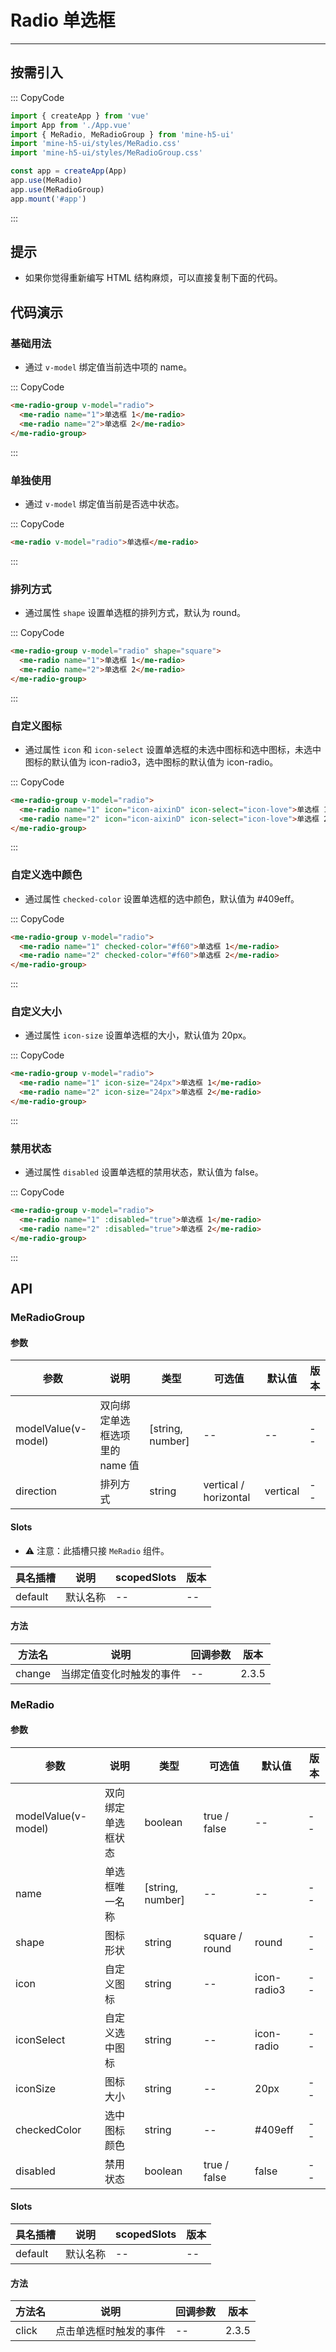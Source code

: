 # Radio 单选框

---

## 按需引入

::: CopyCode

```js
import { createApp } from 'vue'
import App from './App.vue'
import { MeRadio, MeRadioGroup } from 'mine-h5-ui'
import 'mine-h5-ui/styles/MeRadio.css'
import 'mine-h5-ui/styles/MeRadioGroup.css'

const app = createApp(App)
app.use(MeRadio)
app.use(MeRadioGroup)
app.mount('#app')
```

:::

## 提示

- 如果你觉得重新编写 HTML 结构麻烦，可以直接复制下面的代码。

## 代码演示

### 基础用法

- 通过 `v-model` 绑定值当前选中项的 name。

::: CopyCode

```html
<me-radio-group v-model="radio">
  <me-radio name="1">单选框 1</me-radio>
  <me-radio name="2">单选框 2</me-radio>
</me-radio-group>
```

:::

### 单独使用

- 通过 `v-model` 绑定值当前是否选中状态。

::: CopyCode

```html
<me-radio v-model="radio">单选框</me-radio>
```

:::

### 排列方式

- 通过属性 `shape` 设置单选框的排列方式，默认为 round。

::: CopyCode

```html
<me-radio-group v-model="radio" shape="square">
  <me-radio name="1">单选框 1</me-radio>
  <me-radio name="2">单选框 2</me-radio>
</me-radio-group>
```

:::

### 自定义图标

- 通过属性 `icon` 和 `icon-select` 设置单选框的未选中图标和选中图标，未选中图标的默认值为 icon-radio3，选中图标的默认值为 icon-radio。

::: CopyCode

```html
<me-radio-group v-model="radio">
  <me-radio name="1" icon="icon-aixinD" icon-select="icon-love">单选框 1</me-radio>
  <me-radio name="2" icon="icon-aixinD" icon-select="icon-love">单选框 2</me-radio>
</me-radio-group>
```

:::

### 自定义选中颜色

- 通过属性 `checked-color` 设置单选框的选中颜色，默认值为 #409eff。

::: CopyCode

```html
<me-radio-group v-model="radio">
  <me-radio name="1" checked-color="#f60">单选框 1</me-radio>
  <me-radio name="2" checked-color="#f60">单选框 2</me-radio>
</me-radio-group>
```

:::

### 自定义大小

- 通过属性 `icon-size` 设置单选框的大小，默认值为 20px。

::: CopyCode

```html
<me-radio-group v-model="radio">
  <me-radio name="1" icon-size="24px">单选框 1</me-radio>
  <me-radio name="2" icon-size="24px">单选框 2</me-radio>
</me-radio-group>
```

:::

### 禁用状态

- 通过属性 `disabled` 设置单选框的禁用状态，默认值为 false。

::: CopyCode

```html
<me-radio-group v-model="radio">
  <me-radio name="1" :disabled="true">单选框 1</me-radio>
  <me-radio name="2" :disabled="true">单选框 2</me-radio>
</me-radio-group>
```

:::

## API

### MeRadioGroup

#### 参数

| 参数                | 说明                           | 类型             | 可选值                | 默认值   | 版本 |
| ------------------- | ------------------------------ | ---------------- | --------------------- | -------- | ---- |
| modelValue(v-model) | 双向绑定单选框选项里的 name 值 | [string, number] | --                    | --       | --   |
| direction           | 排列方式                       | string           | vertical / horizontal | vertical | --   |

#### Slots

- ⚠ 注意：此插槽只接 `MeRadio` 组件。

| 具名插槽 | 说明     | scopedSlots | 版本 |
| -------- | -------- | ----------- | ---- |
| default  | 默认名称 | --          | --   |

#### 方法

| 方法名 | 说明                     | 回调参数 | 版本  |
| ------ | ------------------------ | -------- | ----- |
| change | 当绑定值变化时触发的事件 | --       | 2.3.5 |

### MeRadio

#### 参数

| 参数                | 说明               | 类型             | 可选值         | 默认值      | 版本 |
| ------------------- | ------------------ | ---------------- | -------------- | ----------- | ---- |
| modelValue(v-model) | 双向绑定单选框状态 | boolean          | true / false   | --          | --   |
| name                | 单选框唯一名称     | [string, number] | --             | --          | --   |
| shape               | 图标形状           | string           | square / round | round       | --   |
| icon                | 自定义图标         | string           | --             | icon-radio3 | --   |
| iconSelect          | 自定义选中图标     | string           | --             | icon-radio  | --   |
| iconSize            | 图标大小           | string           | --             | 20px        | --   |
| checkedColor        | 选中图标颜色       | string           | --             | #409eff     | --   |
| disabled            | 禁用状态           | boolean          | true / false   | false       | --   |

#### Slots

| 具名插槽 | 说明     | scopedSlots | 版本 |
| -------- | -------- | ----------- | ---- |
| default  | 默认名称 | --          | --   |

#### 方法

| 方法名 | 说明                   | 回调参数 | 版本  |
| ------ | ---------------------- | -------- | ----- |
| click  | 点击单选框时触发的事件 | --       | 2.3.5 |
